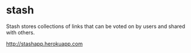 stash
=====

Stash stores collections of links that can be voted on by users and shared with others.

http://stashapp.herokuapp.com
